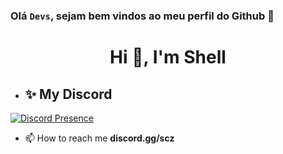 ### Olá <code>Devs</code>, sejam bem vindos ao meu perfil do Github 👋

<h1 align="center">Hi 👋, I'm Shell</h1>

- ## ✨ **My Discord** <br>

[![Discord Presence](https://lanyard.cnrad.dev/api/1234552086499430444)](https://discord.com/users/906538336724852736)

- 📫 How to reach me **discord.gg/scz**
